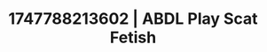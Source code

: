 ---
categories:
- Retro fantasy play
- Audio stimulation
- Lactation play
- Obedience kink
- Mid-century kink
image: /assets/images/1747788213602.jpg
layout: post
seo:
  description: Featured content with high-quality ABDL Play, Scat Fetish. HD images
    available.
  keywords: ABDL Play, Scat Fetish
  og_image: /assets/images/1747788213602.jpg
  schema_type: VisualArtwork
tags:
- ABDL Play
- Scat Fetish
- '#1747788213602'
title: 1747788213602 | ABDL Play Scat Fetish
---